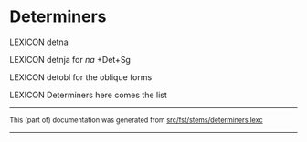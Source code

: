 
# Determiners

LEXICON detna 

LEXICON detnja for *na* +Det+Sg

LEXICON detobl for the oblique forms

LEXICON Determiners here comes the list

* * *

<small>This (part of) documentation was generated from [src/fst/stems/determiners.lexc](https://github.com/giellalt/lang-ipk/blob/main/src/fst/stems/determiners.lexc)</small>

---

